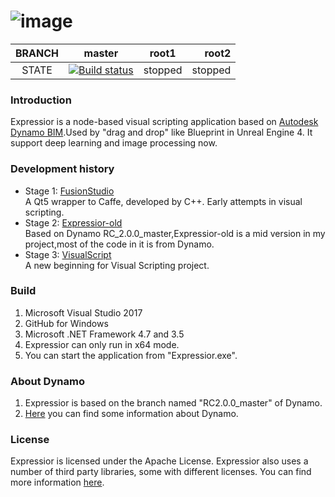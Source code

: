 ![image](https://github.com/AngelaViVi/Expressior/blob/Expressior_master/src/DynamoCoreWpf/UI/Images/StartPage/dynamo-logo.png) 
====================================

|BRANCH|master|root1|root2
|:--------:|:----------:|:-------------:|-------------:|
|STATE|[![Build status](https://ci.appveyor.com/api/projects/status/ke5nv5l0d33w5tl2/branch/Expressior_master?svg=true)](https://ci.appveyor.com/project/AngelaViVi/expressior/branch/Expressior_master)|stopped|stopped

### Introduction
Expressior is a node-based visual scripting application based on [Autodesk Dynamo BIM](https://github.com/DynamoDS/Dynamo).Used by "drag and drop" like Blueprint in Unreal Engine 4. It support deep learning and image processing now.

### Development history
* Stage 1: [FusionStudio](https://github.com/jiafeng5513/FusionStudio)<br>
    A Qt5 wrapper to Caffe, developed by C++. Early attempts in visual scripting.
* Stage 2: [Expressior-old](https://github.com/jiafeng5513/Expressior-old)<br>
    Based on Dynamo RC_2.0.0_master,Expressior-old is a mid version in my project,most of the code in it is from Dynamo.
* Stage 3: [VisualScript](https://github.com/jiafeng5513/VisualScript)<br>
    A new beginning for Visual Scripting project. 

### Build
1. Microsoft Visual Studio 2017<br>
2. GitHub for Windows<br>
3. Microsoft .NET Framework 4.7 and 3.5<br>
4. Expressior can only run in x64 mode.<br>
5. You can start the application from "Expressior.exe".<br>

### About Dynamo
1. Expressior is based on the branch named "RC2.0.0_master" of Dynamo.<br>
2. [Here](.\LICENSE.md) you can find some information about Dynamo.<br>

### License
Expressior is licensed under the Apache License. Expressior also uses a number of third party libraries, some with different licenses. You can find more information [here](.\doc\Dynamo\Dynamo.md).